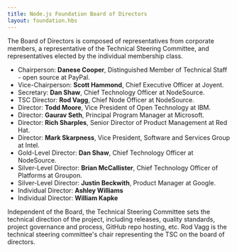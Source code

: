 ```yaml
---
title: Node.js Foundation Board of Directors
layout: foundation.hbs
---
```


The Board of Directors is composed of representatives from corporate members, a representative of the
Technical Steering Committee, and representatives elected by the individual membership class.

* Chairperson: **Danese Cooper**, Distinguished Member of Technical Staff - open source at PayPal.
* Vice-Chairperson: **Scott Hammond**, Chief Executive Officer at Joyent.
* Secretary: **Dan Shaw**, Chief Technology Officer at NodeSource.
* TSC Director: **Rod Vagg**, Chief Node Officer at NodeSource.
* Director: **Todd Moore**, Vice President of Open Technology at IBM.
* Director: **Gaurav Seth**, Principal Program Manager at Microsoft.
* Director: **Rich Sharples**, Senior Director of Product Management at Red Hat.
* Director: **Mark Skarpness**, Vice President, Software and Services Group at Intel.
* Gold-Level Director: **Dan Shaw**, Chief Technology Officer at NodeSource.
* Silver-Level Director: **Brian McCallister**, Chief Technology Officer of Platforms at Groupon.
* Silver-Level Director: **Justin Beckwith**, Product Manager at Google.
* Individual Director: **Ashley Williams**
* Individual Director: **William Kapke**

Independent of the Board, the Technical Steering Committee sets the technical direction of the project,
including releases, quality standards, project governance and process, GitHub repo hosting, etc. Rod Vagg is
the technical steering committee's chair representing the TSC on the board of directors.
